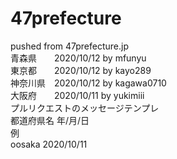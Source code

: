 # 47prefecture
pushed from 47prefecture.jp  
青森県　　2020/10/12 by mfunyu  
東京都　　2020/10/12 by kayo289  
神奈川県　2020/10/12 by kagawa0710  
大阪府　　2020/10/11 by yukimiii  
プルリクエストのメッセージテンプレ  
都道府県名 年/月/日  
例  
oosaka 2020/10/11
